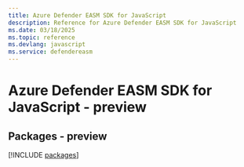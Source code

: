 ```yaml
---
title: Azure Defender EASM SDK for JavaScript
description: Reference for Azure Defender EASM SDK for JavaScript
ms.date: 03/18/2025
ms.topic: reference
ms.devlang: javascript
ms.service: defendereasm
---
```

# Azure Defender EASM SDK for JavaScript - preview
## Packages - preview
[!INCLUDE [packages](defender-easm-index.md)]